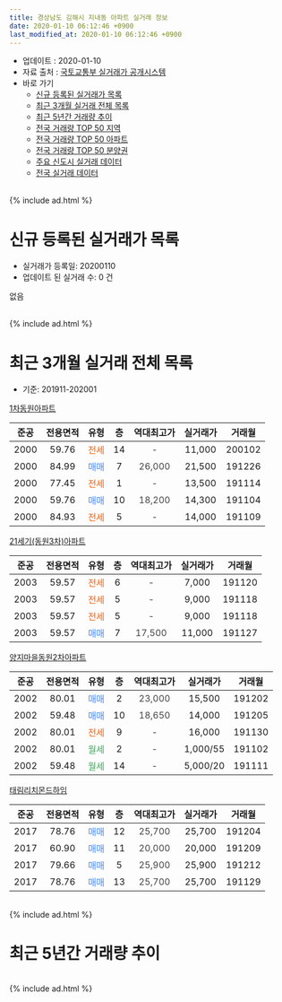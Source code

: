 ```yaml
---
title: 경상남도 김해시 지내동 아파트 실거래 정보
date: 2020-01-10 06:12:46 +0900
last_modified_at: 2020-01-10 06:12:46 +0900
---
```


* 업데이트 : 2020-01-10
* 자료 출처 : [국토교통부 실거래가 공개시스템](http://rt.molit.go.kr)
* 바로 가기
    * [신규 등록된 실거래가 목록](#신규-등록된-실거래가-목록)
    * [최근 3개월 실거래 전체 목록](#최근-3개월-실거래-전체-목록)
    * [최근 5년간 거래량 추이](#최근-5년간-거래량-추이)
    * [전국 거래량 TOP 50 지역](https://inasie.github.io/apt-trade-info/최근-3개월-전국에서-가장-거래가-많이-발생한-지역)
    * [전국 거래량 TOP 50 아파트](https://inasie.github.io/apt-trade-info/최근-3개월-전국에서-가장-거래가-많이-발생한-아파트)
    * [전국 거래량 TOP 50 분양권](https://inasie.github.io/apt-trade-info/최근-3개월-전국에서-가장-거래가-많이-발생한-분양권)
    * [주요 신도시 실거래 데이터](https://inasie.github.io/apt-trade-info/주요-신도시)
    * [전국 실거래 데이터](https://inasie.github.io/apt-trade-info/전국)
<br>
{% include ad.html %}
<br>

# 신규 등록된 실거래가 목록
* 실거래가 등록일: 20200110
* 업데이트 된 실거래 수: 0 건

없음

<br>
{% include ad.html %}
<br>

# 최근 3개월 실거래 전체 목록
* 기준: 201911-202001


[1차동원아파트](https://search.naver.com/search.naver?query=%EA%B2%BD%EC%83%81%EB%82%A8%EB%8F%84+%EA%B9%80%ED%95%B4%EC%8B%9C+%EC%A7%80%EB%82%B4%EB%8F%99+1%EC%B0%A8%EB%8F%99%EC%9B%90%EC%95%84%ED%8C%8C%ED%8A%B8)

|준공|전용면적|유형|층|역대최고가|실거래가|거래월|
|:---:|:---:|:---:|:---:|:---:|:---:|:---:|
|2000|59.76|<span style="color:#ff5a00">전세</span>|14|<span style="color:#444444">-</span>|11,000|200102|
|2000|84.99|<span style="color:#4285f3">매매</span>|7|<span style="color:#444444">26,000</span>|21,500|191226|
|2000|77.45|<span style="color:#ff5a00">전세</span>|1|<span style="color:#444444">-</span>|13,500|191114|
|2000|59.76|<span style="color:#4285f3">매매</span>|10|<span style="color:#444444">18,200</span>|14,300|191104|
|2000|84.93|<span style="color:#ff5a00">전세</span>|5|<span style="color:#444444">-</span>|14,000|191109|

[21세기(동원3차)아파트](https://search.naver.com/search.naver?query=%EA%B2%BD%EC%83%81%EB%82%A8%EB%8F%84+%EA%B9%80%ED%95%B4%EC%8B%9C+%EC%A7%80%EB%82%B4%EB%8F%99+21%EC%84%B8%EA%B8%B0%28%EB%8F%99%EC%9B%903%EC%B0%A8%29%EC%95%84%ED%8C%8C%ED%8A%B8)

|준공|전용면적|유형|층|역대최고가|실거래가|거래월|
|:---:|:---:|:---:|:---:|:---:|:---:|:---:|
|2003|59.57|<span style="color:#ff5a00">전세</span>|6|<span style="color:#444444">-</span>|7,000|191120|
|2003|59.57|<span style="color:#ff5a00">전세</span>|5|<span style="color:#444444">-</span>|9,000|191118|
|2003|59.57|<span style="color:#ff5a00">전세</span>|5|<span style="color:#444444">-</span>|9,000|191118|
|2003|59.57|<span style="color:#4285f3">매매</span>|7|<span style="color:#444444">17,500</span>|11,000|191127|

[양지마을동원2차아파트](https://search.naver.com/search.naver?query=%EA%B2%BD%EC%83%81%EB%82%A8%EB%8F%84+%EA%B9%80%ED%95%B4%EC%8B%9C+%EC%A7%80%EB%82%B4%EB%8F%99+%EC%96%91%EC%A7%80%EB%A7%88%EC%9D%84%EB%8F%99%EC%9B%902%EC%B0%A8%EC%95%84%ED%8C%8C%ED%8A%B8)

|준공|전용면적|유형|층|역대최고가|실거래가|거래월|
|:---:|:---:|:---:|:---:|:---:|:---:|:---:|
|2002|80.01|<span style="color:#4285f3">매매</span>|2|<span style="color:#444444">23,000</span>|15,500|191202|
|2002|59.48|<span style="color:#4285f3">매매</span>|10|<span style="color:#444444">18,650</span>|14,000|191205|
|2002|80.01|<span style="color:#ff5a00">전세</span>|9|<span style="color:#444444">-</span>|16,000|191130|
|2002|80.01|<span style="color:#34a853">월세</span>|2|<span style="color:#444444">-</span>|1,000/55|191102|
|2002|59.48|<span style="color:#34a853">월세</span>|14|<span style="color:#444444">-</span>|5,000/20|191111|

[태림리치몬드하임](https://search.naver.com/search.naver?query=%EA%B2%BD%EC%83%81%EB%82%A8%EB%8F%84+%EA%B9%80%ED%95%B4%EC%8B%9C+%EC%A7%80%EB%82%B4%EB%8F%99+%ED%83%9C%EB%A6%BC%EB%A6%AC%EC%B9%98%EB%AA%AC%EB%93%9C%ED%95%98%EC%9E%84)

|준공|전용면적|유형|층|역대최고가|실거래가|거래월|
|:---:|:---:|:---:|:---:|:---:|:---:|:---:|
|2017|78.76|<span style="color:#4285f3">매매</span>|12|<span style="color:#444444">25,700</span>|25,700|191204|
|2017|60.90|<span style="color:#4285f3">매매</span>|11|<span style="color:#444444">20,000</span>|20,000|191209|
|2017|79.66|<span style="color:#4285f3">매매</span>|5|<span style="color:#444444">25,900</span>|25,900|191212|
|2017|78.76|<span style="color:#4285f3">매매</span>|13|<span style="color:#444444">25,700</span>|25,700|191129|


<br>
{% include ad.html %}
<br>

# 최근 5년간 거래량 추이


<div style="width:100%;">
    <canvas id="deal_progress" height="200"></canvas>
</div>

<script>
new Chart(document.getElementById("deal_progress"), {
    type: 'line',
    data: {
        labels: ['201501','201502','201503','201504','201505','201506','201507','201508','201509','201510','201511','201512','201601','201602','201603','201604','201605','201606','201607','201608','201609','201610','201611','201612','201701','201702','201703','201704','201705','201706','201707','201708','201709','201710','201711','201712','201801','201802','201803','201804','201805','201806','201807','201808','201809','201810','201811','201812','201901','201902','201903','201904','201905','201906','201907','201908','201909','201910','201911','201912','202001'],
        datasets: [{
            label: '매매',
            pointRadius: 1,
            data: [14, 12, 26, 15, 21, 13, 12, 10, 13, 11, 5, 8, 10, 7, 13, 10, 6, 2, 12, 11, 6, 22, 12, 7, 8, 5, 8, 3, 4, 8, 4, 3, 5, 5, 7, 4, 4, 3, 6, 2, 7, 2, 2, 8, 7, 3, 3, 6, 6, 8, 5, 2, 4, 5, 9, 7, 2, 10, 3, 6, 0],
            borderColor: "rgba(255, 201, 14, 1)",
            backgroundColor: "rgba(255, 201, 14, 0.5)",
            fill: false,
            lineTension: 0
        },{
            label: '전월세',
            pointRadius: 1,
            data: [2, 2, 5, 1, 2, 3, 2, 0, 5, 6, 3, 1, 2, 7, 4, 4, 3, 2, 3, 3, 3, 3, 6, 2, 4, 10, 4, 5, 3, 2, 4, 0, 4, 0, 4, 4, 2, 5, 4, 3, 1, 3, 4, 1, 7, 6, 3, 3, 3, 4, 3, 5, 9, 1, 5, 5, 3, 2, 8, 0, 1],
            borderColor: "rgba(0, 141, 185, 1)",
            backgroundColor: "rgba(0, 141, 185, 0.5)",
            fill: false,
            lineTension: 0
        }
        ]
    },
    options: {
        responsive: true,
        title: {
            display: false
        },
        tooltips: {
            mode: 'index',
            intersect: false
        },
        hover: {
            mode: 'nearest',
            intersect: true
        },
        scales: {
            xAxes: [{
                display: true,
                scaleLabel: {
                    display: true,
                    labelString: '년/월'
                }
            }],
            yAxes: [{
                display: true,
                ticks: {
                    suggestedMin: 0,
                },
                scaleLabel: {
                    display: true,
                    labelString: '실거래 수'
                }
            }]
        }
    }
});

</script>


<br>
{% include ad.html %}
<br>

